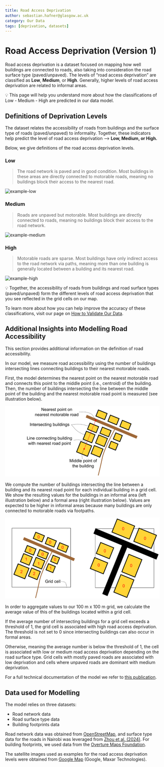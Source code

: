 ```yaml
---
title: Road Access Deprivation
author: sebastian.hafner@glasgow.ac.uk
category: Our Data
tags: [deprivation, datasets]  
---
```


# Road Access Deprivation (Version 1)

Road access deprivation is a dataset focused on mapping how well buildings are connected to roads, also taking into consideration the road surface type (paved/unpaved). The levels of “road access deprivation” are classified as **Low**, **Medium**, or **High**. Generally, higher levels of road access deprivation are related to informal areas.

<aside>
💡 This page will help you understand more about how the classifications of Low - Medium - High are predicted in our data model.
</aside>

## Definitions of Deprivation Levels

The dataset relates the accessibility of roads from buildings and the surface type of roads (paved/unpaved) to informality.
Together, these indicators help predict the level of road access deprivation —> **Low, Medium, or High.**

Below, we give definitions of the road access deprivation levels.


### Low
<blockquote > The road network is paved and in good condition. Most buildings in these areas are directly connected to motorable roads, meaning no buildings block their access to the nearest road. </blockquote>

<img src="image-examples/example-low-road-access-deprivation.png" alt="example-low">
   


### Medium
<blockquote> Roads are unpaved but motorable. Most buildings are directly connected to roads, meaning no buildings block their access to the road network. </blockquote>

<img src="image-examples/example-medium-road-access-deprivation.png" alt="example-medium">

### High
<blockquote > Motorable roads are sparse. Most buildings have only indirect access to the road network via paths, meaning more than one building is generally located between a building and its nearest road. </blockquote>

<img src="image-examples/example-high-road-access-deprivation.png" alt="example-high">

💡 Together, the accessibility of roads from buildings and road surface types (paved/unpaved) form the different levels of road access deprivation that you see reflected in the grid cells on our map. 

To learn more about how you can help improve the accuracy of these classifications, visit our page on [How to Validate Our Data](/docs/using-the-map/how-to-validate-our-data).

## Additional Insights into Modelling Road Accessibility

This section provides additional information on the definition of road accessibility.

In our model, we measure road accessibility using the number of buildings intersecting lines connecting buildings to their nearest motorable roads.

First, the model determines the nearest point on the nearest motorable road and connects this point to the middle point (i.e., centroid) of the building. Then, the number of buildings intersecting the line between the middle point of the building and the nearest motorable road point is measured (see illustration below).

<img src="image-examples/insights-elements-road-access-deprivation.png" alt="insights-elements">

We compute the number of buildings intersecting the line between a building and its nearest road point for each individual building in a grid cell. We show the resulting values for the buildings in an informal area (left illustration below) and a formal area (right illustration below). Values are expected to be higher in informal areas because many buildings are only connected to motorable roads via footpaths.

<img src="image-examples/insights-metric-road-access-deprivation.png" alt="insights-metric">

In order to aggregate values to our 100 m x 100 m grid, we calculate the average value of this of the buildings located within a grid cell.

If the average number of intersecting buildings for a grid cell exceeds a threshold of 1, the grid cell is associated with high road access deprivation. The threshold is not set to 0 since intersecting buildings can also occur in formal areas.

Otherwise, meaning the average number is below the threshold of 1, the cell is associated with low or medium road access deprivation depending on the road surface type. Grid cells with mostly paved roads are associated with low deprivation and cells where unpaved roads are dominant with medium deprivation.

For a full technical documentation of the model we refer to [this publication]().

## Data used for Modelling

The model relies on three datasets:
- Road network data
- Road surface type data
- Building footprints data

Road network data was obtained from [OpenStreetMap](https://www.openstreetmap.org/), and surface type data for the roads in Nairobi was leveraged from [Zhou et al. (2024)](https://doi.org/10.1038/s41597-024-03158-7). For building footprints, we used data from the [Overture Maps Foundation](https://overturemaps.org/).

The satellite images used as examples for the road access deprivation levels were obtained from [Google Map](https://www.google.com/maps) (Google, Maxar Technologies).

